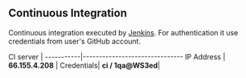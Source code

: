 
Continuous Integration
----------------------

Continuous integration executed by [Jenkins](http://66.155.4.208:8080/). 
For authentication it use credentials from user's GitHub account.

  CI server |
 -----------|-------------------------------
 IP Address | **66.155.4.208**  |
 Credentials| **ci / 1qa@WS3ed**|